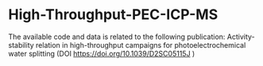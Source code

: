 # High-Throughput-PEC-ICP-MS
The available code and data is related to the following publication: Activity-stability relation in high-throughput campaigns for photoelectrochemical water splitting (DOI https://doi.org/10.1039/D2SC05115J )
